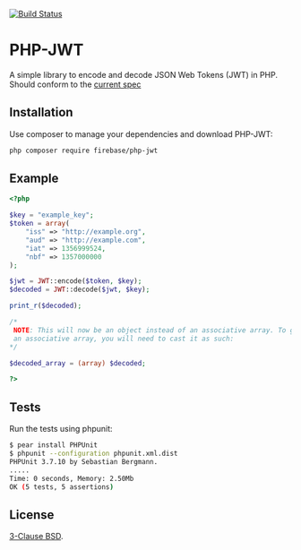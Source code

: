 [![Build Status](https://travis-ci.org/firebase/php-jwt.png?branch=master)](https://travis-ci.org/firebase/php-jwt)

PHP-JWT
=======
A simple library to encode and decode JSON Web Tokens (JWT) in PHP. Should
conform to the [current spec](http://tools.ietf.org/html/draft-ietf-oauth-json-web-token-06)

Installation
------------

Use composer to manage your dependencies and download PHP-JWT:

```bash
php composer require firebase/php-jwt
```

Example
-------
```php
<?php

$key = "example_key";
$token = array(
    "iss" => "http://example.org",
    "aud" => "http://example.com",
    "iat" => 1356999524,
    "nbf" => 1357000000
);

$jwt = JWT::encode($token, $key);
$decoded = JWT::decode($jwt, $key);

print_r($decoded);

/*
 NOTE: This will now be an object instead of an associative array. To get
 an associative array, you will need to cast it as such:
*/

$decoded_array = (array) $decoded;

?>
```

Tests
-----
Run the tests using phpunit:

```bash
$ pear install PHPUnit
$ phpunit --configuration phpunit.xml.dist
PHPUnit 3.7.10 by Sebastian Bergmann.
.....
Time: 0 seconds, Memory: 2.50Mb
OK (5 tests, 5 assertions)
```

License
-------
[3-Clause BSD](http://opensource.org/licenses/BSD-3-Clause).
